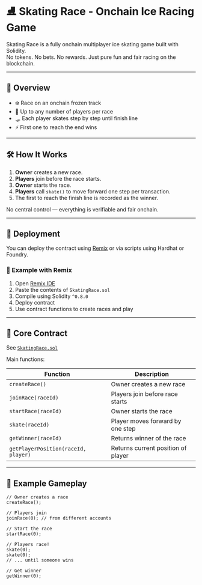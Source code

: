  # ⛸️ Skating Race - Onchain Ice Racing Game          
            
Skating Race is a fully onchain multiplayer ice skating game built with Solidity.        
No tokens. No bets. No rewards. Just pure fun and fair racing on the blockchain.       
         
---        
        
## 🚀 Overview      
       
- ❄️ Race on an onchain frozen track      
- 🧊 Up to any number of players per race      
- 🛷 Each player skates step by step until finish line  
- ⚡ First one to reach the end wins     
      
---    
    
## 🛠️ How It Works  
 
1. **Owner** creates a new race.    
2. **Players** join before the race starts.  
3. **Owner** starts the race.      
4. **Players** call `skate()` to move forward one step per transaction.   
5. The first to reach the finish line is recorded as the winner. 
   
No central control — everything is verifiable and fair onchain.   
 
--- 
 
## 🔧 Deployment  
 
You can deploy the contract using [Remix](https://remix.ethereum.org/) or via scripts using Hardhat or Foundry. 

### 🧪 Example with Remix

1. Open [Remix IDE](https://remix.ethereum.org/)
2. Paste the contents of `SkatingRace.sol`
3. Compile using Solidity `^0.8.0`
4. Deploy contract
5. Use contract functions to create races and play

---

## 🧩 Core Contract

See [`SkatingRace.sol`](./SkatingRace.sol)

Main functions:

| Function | Description |
|----------|-------------|
| `createRace()` | Owner creates a new race |
| `joinRace(raceId)` | Players join before race starts |
| `startRace(raceId)` | Owner starts the race |
| `skate(raceId)` | Player moves forward by one step |
| `getWinner(raceId)` | Returns winner of the race |
| `getPlayerPosition(raceId, player)` | Returns current position of player |

---

## 👀 Example Gameplay

```solidity
// Owner creates a race
createRace();

// Players join
joinRace(0); // from different accounts

// Start the race
startRace(0);

// Players race!
skate(0);
skate(0);
// ... until someone wins

// Get winner
getWinner(0);

